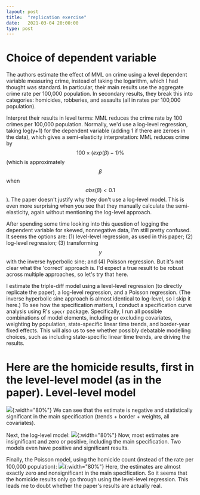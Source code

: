 ```yaml
---
layout: post
title:  "replication exercise"
date:   2021-03-04 20:00:00
type: post
---
```


Choice of dependent variable
============================

The authors estimate the effect of MML on crime using a level dependent variable measuring crime, instead of taking the logarithm, which I had thought was standard.
In particular, their main results use the aggregate crime rate per 100,000 population. In secondary results, they break this into categories: homicides, robberies, and assaults (all in rates per 100,000 population).

Interpret their results in level terms: MML reduces the crime rate by 100 crimes per 100,000 population.
Normally, we'd use a log-level regression, taking log(y+1) for the dependent variable (adding 1 if there are zeroes in the data), which gives a semi-elasticity interpretation: MML reduces crime by $$100 \times (exp(\beta)-1) \%$$ (which is approximately $$\beta$$ when $$abs(\beta)<0.1$$).
The paper doesn't justify why they don't use a log-level model. This is even more surprising when you see that they manually calculate the semi-elasticity, again without mentioning the log-level approach.

<!-- see Dell drug war paper for use of log(hom+1) -->

After spending some time looking into this question of logging the dependent variable for skewed, nonnegative data, I'm still pretty confused.
It seems the options are: (1) level-level regression, as used in this paper; (2) log-level regression; (3) transforming $$y$$ with the inverse hyperbolic sine; and (4) Poisson regression. But it's not clear what the 'correct' approach is.
I'd expect a true result to be robust across multiple approaches, so let's try that here.

I estimate the triple-diff model using a level-level regression (to directly replicate the paper), a log-level regression, and a Poisson regression. (The inverse hyperbolic sine approach is almost identical to log-level, so I skip it here.)
To see how the specification matters, I conduct a specification curve analysis using R's `specr` package. Specifically, I run all possible combinations of model elements, including or excluding covariates, weighting by population, state-specific linear time trends, and border-year fixed effects.
This will also us to see whether possibly debatable modelling choices, such as including state-specific linear time trends, are driving the results.
 <!-- eg, including time trends and weighting by population, but excluding covariates. -->

Here are the homicide results, first in the level-level model (as in the paper).
Level-level model
=================
![](https://michaelwiebe.com/assets/mml/hom_level.png){:width="80%"}
We can see that the estimate is negative and statistically significant in the main specification (trends + border + weights, all covariates).

Next, the log-level model:
![](https://michaelwiebe.com/assets/mml/hom_log.png){:width="80%"}
Now, most estimates are insignificant and zero or positive, including the main specification.
Two models even have positive and significant results.

Finally, the Poisson model, using the homicide count (instead of the rate per 100,000 population):
![](https://michaelwiebe.com/assets/mml/hom_pois.png){:width="80%"}
Here, the estimates are almost exactly zero and nonsignificant in the main specification.
So it seems that the homicide results only go through using the level-level regression.
This leads me to doubt whether the paper's results are actually real.
